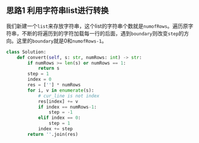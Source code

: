 ## 思路1 利用字符串list进行转换

我们新建一个`list`来存放字符串，这个list的字符串个数就是`numofRows`。遍历原字符串，不断的将遍历到的字符加载每一行的后面，遇到`boundary`则改变`step`的方向。这里的`boundary`就是0和`numofRows-1`。

```py
class Solution:
    def convert(self, s: str, numRows: int) -> str:
        if numRows >= len(s) or numRows == 1:
            return s
        step = 1
        index = 0
        res = [''] * numRows
        for i, v in enumerate(s):
            # cur_line is not index
            res[index] += v
            if index == numRows-1:
                step = -1
            elif index == 0:
                step = 1
            index += step
        return ''.join(res)
```